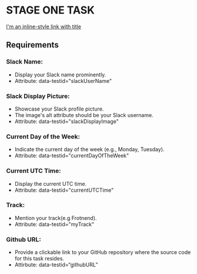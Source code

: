 # STAGE ONE TASK

[I'm an inline-style link with title](https://www.google.com "Google's Homepage")



## Requirements
### Slack Name:
- Display your Slack name prominently.
- Attribute: data-testid="slackUserName"

### Slack Display Picture:
- Showcase your Slack profile picture.
- The image's alt attribute should be your Slack username.
- Attribute: data-testid="slackDisplayImage"

### Current Day of the Week:
- Indicate the current day of the week (e.g., Monday, Tuesday).
- Attribute: data-testid="currentDayOfTheWeek"

### Current UTC Time:
- Display the current UTC time.
- Attribute: data-testid="currentUTCTime"

### Track:
- Mention your track(e.g Frotnend).
- Attribute: data-testid="myTrack"

### Github URL:
- Provide a clickable link to your GitHub repository where the source code for this task resides.
- Attirbute: data-testid=“githubURL”

